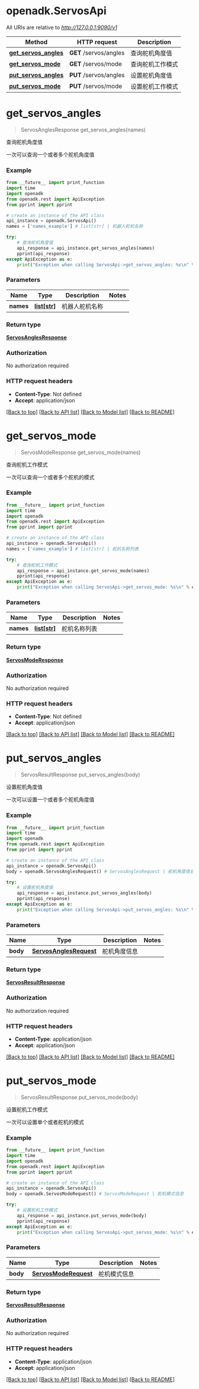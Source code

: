 # openadk.ServosApi

All URIs are relative to *http://127.0.0.1:9090/v1*

Method | HTTP request | Description
------------- | ------------- | -------------
[**get_servos_angles**](ServosApi.md#get_servos_angles) | **GET** /servos/angles | 查询舵机角度值
[**get_servos_mode**](ServosApi.md#get_servos_mode) | **GET** /servos/mode | 查询舵机工作模式
[**put_servos_angles**](ServosApi.md#put_servos_angles) | **PUT** /servos/angles | 设置舵机角度值
[**put_servos_mode**](ServosApi.md#put_servos_mode) | **PUT** /servos/mode | 设置舵机工作模式


# **get_servos_angles**
> ServosAnglesResponse get_servos_angles(names)

查询舵机角度值

一次可以查询一个或者多个舵机角度值

### Example
```python
from __future__ import print_function
import time
import openadk
from openadk.rest import ApiException
from pprint import pprint

# create an instance of the API class
api_instance = openadk.ServosApi()
names = ['names_example'] # list[str] | 机器人舵机名称

try:
    # 查询舵机角度值
    api_response = api_instance.get_servos_angles(names)
    pprint(api_response)
except ApiException as e:
    print("Exception when calling ServosApi->get_servos_angles: %s\n" % e)
```

### Parameters

Name | Type | Description  | Notes
------------- | ------------- | ------------- | -------------
 **names** | [**list[str]**](str.md)| 机器人舵机名称 | 

### Return type

[**ServosAnglesResponse**](ServosAnglesResponse.md)

### Authorization

No authorization required

### HTTP request headers

 - **Content-Type**: Not defined
 - **Accept**: application/json

[[Back to top]](#) [[Back to API list]](../README.md#documentation-for-api-endpoints) [[Back to Model list]](../README.md#documentation-for-models) [[Back to README]](../README.md)

# **get_servos_mode**
> ServosModeResponse get_servos_mode(names)

查询舵机工作模式

一次可以查询一个或者多个舵机的模式

### Example
```python
from __future__ import print_function
import time
import openadk
from openadk.rest import ApiException
from pprint import pprint

# create an instance of the API class
api_instance = openadk.ServosApi()
names = ['names_example'] # list[str] | 舵机名称列表

try:
    # 查询舵机工作模式
    api_response = api_instance.get_servos_mode(names)
    pprint(api_response)
except ApiException as e:
    print("Exception when calling ServosApi->get_servos_mode: %s\n" % e)
```

### Parameters

Name | Type | Description  | Notes
------------- | ------------- | ------------- | -------------
 **names** | [**list[str]**](str.md)| 舵机名称列表 | 

### Return type

[**ServosModeResponse**](ServosModeResponse.md)

### Authorization

No authorization required

### HTTP request headers

 - **Content-Type**: Not defined
 - **Accept**: application/json

[[Back to top]](#) [[Back to API list]](../README.md#documentation-for-api-endpoints) [[Back to Model list]](../README.md#documentation-for-models) [[Back to README]](../README.md)

# **put_servos_angles**
> ServosResultResponse put_servos_angles(body)

设置舵机角度值

一次可以设置一个或者多个舵机角度值

### Example
```python
from __future__ import print_function
import time
import openadk
from openadk.rest import ApiException
from pprint import pprint

# create an instance of the API class
api_instance = openadk.ServosApi()
body = openadk.ServosAnglesRequest() # ServosAnglesRequest | 舵机角度信息

try:
    # 设置舵机角度值
    api_response = api_instance.put_servos_angles(body)
    pprint(api_response)
except ApiException as e:
    print("Exception when calling ServosApi->put_servos_angles: %s\n" % e)
```

### Parameters

Name | Type | Description  | Notes
------------- | ------------- | ------------- | -------------
 **body** | [**ServosAnglesRequest**](ServosAnglesRequest.md)| 舵机角度信息 | 

### Return type

[**ServosResultResponse**](ServosResultResponse.md)

### Authorization

No authorization required

### HTTP request headers

 - **Content-Type**: application/json
 - **Accept**: application/json

[[Back to top]](#) [[Back to API list]](../README.md#documentation-for-api-endpoints) [[Back to Model list]](../README.md#documentation-for-models) [[Back to README]](../README.md)

# **put_servos_mode**
> ServosResultResponse put_servos_mode(body)

设置舵机工作模式

一次可以设置单个或者舵机的模式

### Example
```python
from __future__ import print_function
import time
import openadk
from openadk.rest import ApiException
from pprint import pprint

# create an instance of the API class
api_instance = openadk.ServosApi()
body = openadk.ServosModeRequest() # ServosModeRequest | 舵机模式信息

try:
    # 设置舵机工作模式
    api_response = api_instance.put_servos_mode(body)
    pprint(api_response)
except ApiException as e:
    print("Exception when calling ServosApi->put_servos_mode: %s\n" % e)
```

### Parameters

Name | Type | Description  | Notes
------------- | ------------- | ------------- | -------------
 **body** | [**ServosModeRequest**](ServosModeRequest.md)| 舵机模式信息 | 

### Return type

[**ServosResultResponse**](ServosResultResponse.md)

### Authorization

No authorization required

### HTTP request headers

 - **Content-Type**: application/json
 - **Accept**: application/json

[[Back to top]](#) [[Back to API list]](../README.md#documentation-for-api-endpoints) [[Back to Model list]](../README.md#documentation-for-models) [[Back to README]](../README.md)

